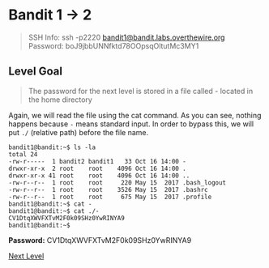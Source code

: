 
# Bandit 1 -> 2
> SSH Info: ssh -p2220 bandit1@bandit.labs.overthewire.org  
> Password: boJ9jbbUNNfktd78OOpsqOltutMc3MY1

 ## Level Goal  
>The password for the next level is stored in a file called - located in the home directory


Again, we will read the file using the cat command. As you can see, nothing happens because `-` means standard input. 
In order to bypass this, we will put `./` (relative path) before the file name.

```
bandit1@bandit:~$ ls -la
total 24
-rw-r-----  1 bandit2 bandit1   33 Oct 16 14:00 -
drwxr-xr-x  2 root    root    4096 Oct 16 14:00 .
drwxr-xr-x 41 root    root    4096 Oct 16 14:00 ..
-rw-r--r--  1 root    root     220 May 15  2017 .bash_logout
-rw-r--r--  1 root    root    3526 May 15  2017 .bashrc
-rw-r--r--  1 root    root     675 May 15  2017 .profile
bandit1@bandit:~$ cat -
bandit1@bandit:~$ cat ./-
CV1DtqXWVFXTvM2F0k09SHz0YwRINYA9
bandit1@bandit:~$ 

```

**Password:** CV1DtqXWVFXTvM2F0k09SHz0YwRINYA9



[Next Level](https://github.com/ShumaherK/Bandit-Writeups/blob/master/Bandit%202%20--%203/README.md)
